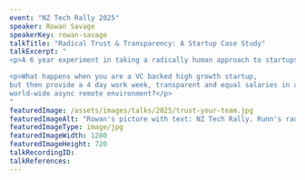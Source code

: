 ```yaml
---
event: "NZ Tech Rally 2025"
speaker: Rowan Savage
speakerKey: rowan-savage
talkTitle: "Radical Trust & Transparency: A Startup Case Study"
talkExcerpt: "  
<p>A 6 year experiment in taking a radically human approach to startups.</p>

<p>What happens when you are a VC backed high growth startup, 
but then provide a 4 day work week, transparent and equal salaries in a
world-wide async remote environment?</p>
"
featuredImage: /assets/images/talks/2025/trust-your-team.jpg
featuredImageAlt: "Rowan's picture with text: NZ Tech Rally. Runn's radical transparency & trust. A talk by Rowan Savage, Co-founder & CTO @ Runn.io"
featuredImageType: image/jpg
featuredImageWidth: 1280
featuredImageHeight: 720
talkRecordingID:
talkReferences:
---
```

